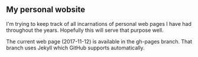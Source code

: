 My personal wobsite
-------------------
I'm trying to keep track of all incarnations of personal web pages
I have had throughout the years. Hopefully this will serve that purpose
well.

The current web page (2017-11-12) is available in the gh-pages branch. That
branch uses Jekyll which GitHub supports automatically.


